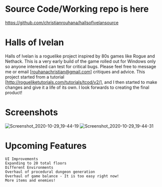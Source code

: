 # Source Code/Working repo is here
https://github.com/christianrouhana/hallsofivelansource

# Halls of Ivelan
Halls of Ivelan is a roguelike project inspired by 80s games like Rogue and Nethack. This is a very early build of the game rolled out for Windows only so anyone interested can test for critical bugs. Please feel free to message me or email [rouhanachristian@gmail.com] critiques and advice. This project started from a tutorial [http://rogueliketutorials.com/tutorials/tcod/v2/], and I then started to make changes and give it a life of its own. I look forwards to creating the final product!

# Screenshots 
![Screenshot_2020-10-29_19-44-19](https://user-images.githubusercontent.com/54915297/97654053-5f4b2280-1a1f-11eb-8d4b-f976c37d0770.png)
![Screenshot_2020-10-29_19-44-31](https://user-images.githubusercontent.com/54915297/97654054-607c4f80-1a1f-11eb-8eb7-c84c2e01ea9d.png)

# Upcoming Features

    UI Improvements
    Expanding to 20 total floors
    Different Environments
    Overhaul of procedural dungeon generation
    Overhaul of game balance - It is too easy right now!
    More items and enemies!
